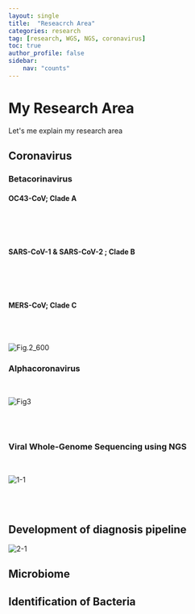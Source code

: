 ```yaml
---
layout: single
title:  "Reseacrch Area"
categories: research
tag: [research, WGS, NGS, coronavirus]
toc: true
author_profile: false
sidebar: 
    nav: "counts"
---
```


# My Research Area 

Let's me explain my research area



## Coronavirus 
### Betacorinavirus
#### OC43-CoV; Clade A
<br/>
<br/>
<br/>

####  SARS-CoV-1 & SARS-CoV-2 ; Clade B
<br/>
<br/>
<br/>

####  MERS-CoV; Clade C
<br/>

<br/>![Fig.2_600]({{site.url}}/images/23-02-10-Researches/Fig.2_600.jpg)
<br/>



### Alphacoronavirus

<br/>

![Fig3]({{site.url}}/images/23-02-10-Researches/Fig3.png)

<br/>
<br/>

### Viral Whole-Genome Sequencing using NGS
<br/>

![1-1]({{site.url}}/images/23-02-10-Researches/1-1.png)

<br/>
<br/>

## Development of diagnosis pipeline

![2-1]({{site.url}}/images/23-02-10-Researches/2-1.png)



## Microbiome


## Identification of Bacteria




